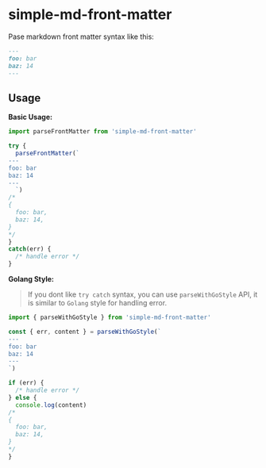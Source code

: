 # simple-md-front-matter

Pase markdown front matter syntax like this:

```markdown
---
foo: bar
baz: 14
---
```

## Usage

**Basic Usage:**

```ts
import parseFrontMatter from 'simple-md-front-matter'

try {
  parseFrontMatter(`
---
foo: bar
baz: 14
---
  `)
/*
{
  foo: bar,
  baz: 14,
}
*/
}
catch(err) {
  /* handle error */
}
```

**Golang Style:**

> If you dont like `try catch` syntax, you can use `parseWithGoStyle` API, it is similar to `Golang` style for handling error.

```ts
import { parseWithGoStyle } from 'simple-md-front-matter'

const { err, content } = parseWithGoStyle(`
---
foo: bar
baz: 14
---
`)

if (err) {
  /* handle error */
} else {
  console.log(content)
/*
{
  foo: bar,
  baz: 14,
}
*/
}
```
